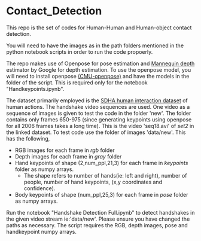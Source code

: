 # Contact_Detection

This repo is the set of codes for Human-Human and Human-object contact detection. 

You will need to have the images as in the path folders mentioned in the python notebook scripts in order to run the code propoerly. 

The repo makes use of Openpose for pose estimation and [Mannequin depth](https://github.com/google/mannequinchallenge) estimator by Google for depth estimation. 
To use the openpose model, you will need to install openpose [(CMU-openpose)](https://github.com/CMU-Perceptual-Computing-Lab/openpose) and have the models in the folder of the script. This is required only for the notebook "Handkeypoints.ipynb".  

The dataset primarily employed is the [SDHA human interaction dataset](https://cvrc.ece.utexas.edu/SDHA2010/Human_Interaction.html) of human actions. The handshake video sequences are used. One video as a sequence of images is given to test the code in the folder 'new'. The folder contains only frames 650-975 (since generating keypoints using openpose for all 2006 frames takes a long time). This is the video 'seq18.avi' of *set2* in the linked dataset. To test code use the folder of images 'data/new'. This has the following,
- RGB images for each frame in *rgb* folder
- Depth images for each frame in *gray* folder
- Hand keypoints of shape (2,num_ppl,21,3) for each frame in *keypoints* folder as numpy arrays.
  - The shape refers to number of hands(ie: left and right), number of people, number of hand keypoints, (x,y coordinates and confidence).
- Body keypoints of shape (num_ppl,25,3) for each frame in *pose* folder as numpy arrays.

Run the notebook "Handshake Detection Full.ipynb" to detect handshakes in the given video stream ie:'data/new'. Please ensure you have changed the paths as necessary. The script requires the RGB, depth images, pose and handkeypoint numpy arrays.

